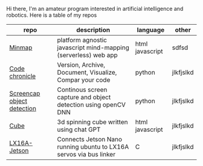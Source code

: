 Hi there, I'm an amateur program interested in artificial intelligence and robotics. Here is a table of my repos

| repo                                                                                     | description                                                        | language        | other                                        |
| ---------------------------------------------------------------------------------------- | ------------------------------------------------------------------ | --------------- | -------------------------------------------- |
|[Minmap](https://github.com/sujitvasanth/minmap)                                          | platform agnostic javascript mind-mapping (serverless) web app     |html javascript  | sdfsd     |
|[Code chronicle](https://github.com/sujitvasanth/CodeChronicle)                           | Version, Archive, Document, Visualize, Compar your code            |python           | jlkfjslkd |
|[Screencap object detection](https://github.com/sujitvasanth/ContinuousScreenRecognition) | Continous screen capture and object detection using openCV DNN     |python           | jlkfjslkd |
|[Cube](https://github.com/sujitvasanth/cube)                                              | 3d spinning cube written using chat GPT                            |html javascript  | jlkfjslkd |
|[LX16A-Jetson](https://github.com/sujitvasanth/lx16a-Jetson-in-C)                         | Connects Jetson Nano running ubuntu to LX16A servos via bus linker |C                | jlkfjslkd |
